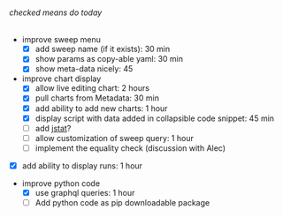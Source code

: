 
###### checked means do today
- improve sweep menu
  - [x] add sweep name (if it exists): 30 min
  - [x] show params as copy-able yaml: 30 min
  - [x] show meta-data nicely: 45

- improve chart display
  - [x] allow live editing chart: 2 hours
  - [x] pull charts from Metadata: 30 min
  - [x] add ability to add new charts: 1 hour
  - [x] display script with data added in collapsible code snippet: 45 min
  - [ ] add [jstat](https://jstat.github.io/)?
  - [ ] allow customization of sweep query: 1 hour
  - [ ] implement the equality check (discussion with Alec)

- [x] add ability to display runs: 1 hour
  
- improve python code 
  - [x] use graphql queries: 1 hour
  - [ ] Add python code as pip downloadable package

